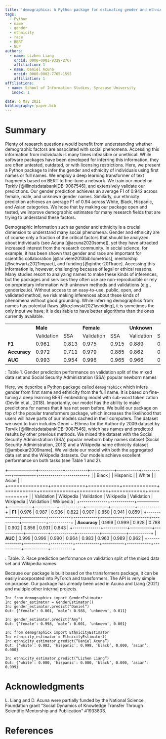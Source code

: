 ```yaml
---
title: 'demographicx: A Python package for estimating gender and ethnicity using deep learning transformers'
tags:
  - Python
  - name
  - gender
  - ethnicity
  - race
  - BERT
  - NLP
authors:
  - name: Lizhen Liang
    orcid: 0000-0001-9329-2767
    affiliation: 1 
  - name: Daniel Acuna
    orcid: 0000-0002-7765-1595
    affiliation: 1
affiliations:
 - name: School of Information Studies, Syracuse University
   index: 1

date: 6 May 2021
bibliography: paper.bib
---
```


# Summary

Plenty of research questions would benefit from understanding whether demographic factors are associated with social phenomena. Accessing this information from individuals is many times infeasible or unethical. While software packages have been developed for inferring this information, they are often untested, outdated, or with licensing restrictions. Here, we present a Python package to infer the gender and ethnicity of individuals using first names or full names. We employ a deep learning transformer of text fragments based on BERT to fine-tune a network. We train our model on Torkiv [@illinoisdatabankIDB-9087546], and extensively validate our predictions. Our gender prediction achieves an average F1 of 0.942 across female, male, and unknown gender names. Similarly, our ethnicity prediction achieves an average F1 of 0.94 across White, Black, Hispanic, and Asian categories. We hope that by making our package open and tested, we improve demographic estimates for many research fields that are trying to understand these factors.

Demographic information such as gender and ethnicity is a crucial dimension to understand many social phenomena. Gender and ethnicity are of course only a fraction of the critical factors that should be analyzed about individuals (see Acuna [@acuna2020some]), yet they have attracted increased interest from the research community. In social science, for example, it has been shown that gender and race are important for scientific collaboration [@lariviere2013bibliometrics], mentorship [@schwartz2021impact], and funding [@ginther2011race]. Accessing this information is, however, challenging because of legal or ethical reasons. Many studies resort to analyzing names to make these kinds of inferences, but the packages and services they often use are non-reproducible or rely on proprietary information with unknown methods and validations (e.g., genderize.io). Without access to an easy-to-use, public, open, and validated method, we risk making inferences about these kinds of phenomena without good grounding. While inferring demographics from names has potential flaws [@kozlowski2021avoiding], it is sometimes the only input we have; it is desirable to have better algorithms than the ones currently available.

|              |            |       |            |       |             |       |
|--------------|------------|-------|------------|-------|-------------|-------|
|              | **Male**   |       | **Female** |       | **Unknown** |       |
|              | Validation | SSA   | Validation | SSA   | Validation  | SSA   |
| **F1**       | 0.961      | 0.813 | 0.975      | 0.915 | 0.889       | 0.504 |
| **Accuracy** | 0.972      | 0.711 | 0.979      | 0.885 | 0.862       | 0.664 |
| **AUC**      | 0.993      | 0.954 | 0.996      | 0.965 | 0.966       | 0.860 |

: Table 1. Gender prediction performance on validation split of the mixed data set and Social Security Administration (SSA) popular newborn names

Here, we describe a Python package called `demographicx` which infers gender from first name and ethnicity from the full name. It is based on fine-tuning a deep learning BERT embedding model with sub-word tokenization (Devlin et al., 2018). Importantly, our model has the ability to make predictions for names that it has not seen before. We build our package on top of the popular transformers package, which increases the likelihood that users will have parts of our models cached in their computers. The dataset we used to train includes Genni + Ethnea for the Author-ity 2009 dataset by Torvik [@illinoisdatabankIDB-9087546], which has names and predicted results by other previous methods. We mixed the dataset with the Social Security Administration (SSA) popular newborn baby names dataset (Social Security Administration, 2013) and a Wikipedia name ethnicity dataset [@ambekar2009name]. We validate our model with both the aggregated data set and the Wikipedia datasets. Our models achieve excellent performance on both tasks (see Table 1 and 2).

+--------------+------------+-----------+------------+-----------+------------+-----------+------------+-----------+
|              | Black      |           | Hispanic   |           | White      |           | Asian      |           |
+==============+============+===========+============+===========+============+===========+============+===========+
|              | Validation | Wikipedia | Validation | Wikipedia | Validation | Wikipedia | Validation | Wikipedia |
+--------------+------------+-----------+------------+-----------+------------+-----------+------------+-----------+
| **F1**       | 0.976      | 0.987     | 0.936      | 0.822     | 0.907      | 0.850     | 0.941      | 0.859     |
+--------------+------------+-----------+------------+-----------+------------+-----------+------------+-----------+
| **Accuracy** | 0.999      | 0.999     | 0.928      | 0.788     | 0.902      | 0.856     | 0.931      | 0.843     |
+--------------+------------+-----------+------------+-----------+------------+-----------+------------+-----------+
| **AUC**      | 0.999      | 0.996     | 0.990      | 0.964     | 0.983      | 0.963     | 0.989      | 0.962     |
+--------------+------------+-----------+------------+-----------+------------+-----------+------------+-----------+

: Table. 2. Race prediction performance on validation split of the mixed data set and Wikipedia names

Because our package is built based on the transformers package, it can be easily incorporated into PyTorch and transformers. The API is very simple on purpose. Our package has already been used in Acuna and Liang (2021) and multiple other internal projects.

``` {.python}
In: from demographicx import GenderEstimator
In: gender_estimator = GenderEstimator()
In: gender_estimator.predict(“Daniel”)
Out: {‘female’: 0.001, ‘male’: 0.988, ‘unknown’, 0.011}

In: gender_estimator.predict(“Amy”)
Out: {‘female’: 0.998, ‘male’: 0.001, ‘unknown’, 0.001}

In: from demographicx import EthnicityEstimator
In: ethnicity_estimator = EthnicityEstimator()
In: ethnicity_estimator.predict(“Daniel Acuna”)
Out: {‘white’: 0.002, ‘hispanic’: 0.998, ‘black’, 0.000, ‘asian’: 0.000}

In: ethnicity_estimator.predict(“Lizhen Liang”)
Out: {‘white’: 0.000, ‘hispanic’: 0.000, ‘black’, 0.000, ‘asian’: 0.999}
```

# Acknowledgments

L. Liang and D. Acuna were partially funded by the National Science Foundation grant "Social Dynamics of Knowledge Transfer Through Scientific Mentorship and Publication" \#1933803.

# References
